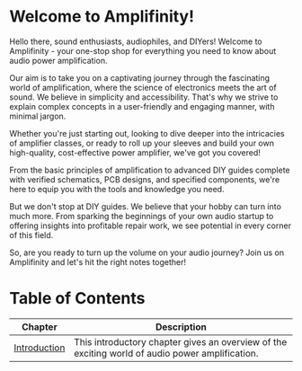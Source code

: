 # Welcome to Amplifinity!

Hello there, sound enthusiasts, audiophiles, and DIYers! Welcome to Amplifinity - your one-stop shop for everything you need to know about audio power amplification. 

Our aim is to take you on a captivating journey through the fascinating world of amplification, where the science of electronics meets the art of sound. We believe in simplicity and accessibility. That's why we strive to explain complex concepts in a user-friendly and engaging manner, with minimal jargon.

Whether you're just starting out, looking to dive deeper into the intricacies of amplifier classes, or ready to roll up your sleeves and build your own high-quality, cost-effective power amplifier, we've got you covered! 

From the basic principles of amplification to advanced DIY guides complete with verified schematics, PCB designs, and specified components, we're here to equip you with the tools and knowledge you need. 

But we don't stop at DIY guides. We believe that your hobby can turn into much more. From sparking the beginnings of your own audio startup to offering insights into profitable repair work, we see potential in every corner of this field.

So, are you ready to turn up the volume on your audio journey? Join us on Amplifinity and let's hit the right notes together!

# Table of Contents 
| Chapter | Description |
|---|---|
| [Introduction](/Introduction) | This introductory chapter gives an overview of the exciting world of audio power amplification. |

 
